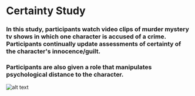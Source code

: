 # Certainty Study

### In this study, participants watch video clips of murder mystery tv shows in which one character is accused of a crime. Participants continually update assessments of certainty of the character's innocence/guilt. 
### Participants are also given a role that manipulates psychological distance to the character. 

![alt text](https://www.slashfilm.com/wp/wp-content/images/mindhunter-season-2-release-date.jpg)
